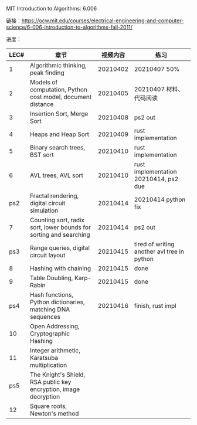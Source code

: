 MIT Introduction to Algorithms: 6.006

链接：https://ocw.mit.edu/courses/electrical-engineering-and-computer-science/6-006-introduction-to-algorithms-fall-2011/

进度：

|LEC#|章节|视频内容|练习|
|---|---|---|---|
|1|Algorithmic thinking, peak finding|20210402|20210407 50%|
|2|Models of computation, Python cost model, document distance|20210405|20210407 材料、代码阅读|
|3|Insertion Sort, Merge Sort|20210408|ps2 out|
|4|Heaps and Heap Sort|20210409|rust implementation|
|5|Binary search trees, BST sort|20210410|rust implementation|
|6|AVL trees, AVL sort|20210410|rust implementation 20210414, ps2 due|
|ps2|Fractal rendering, digital circuit simulation|20210414|20210414 python fix|
|7|Counting sort, radix sort, lower bounds for sorting and searching|20210414|ps2 out|
|ps3|Range queries, digital circuit layout|20210415|tired of writing another avl tree in python|
|8|Hashing with chaining|20210415|done|
|9|Table Doubling, Karp-Rabin|20210415|done|
|ps4|Hash functions, Python dictionaries, matching DNA sequences|20210416|finish, rust impl|
|10|Open Addressing, Cryptographic Hashing| | |
|11|Integer arithmetic, Karatsuba multiplication| | |
|ps5|The Knight's Shield, RSA public key encryption, image decryption| | |
|12|Square roots, Newton's method| | |
